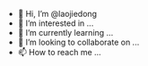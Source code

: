 - 👋 Hi, I’m @laojiedong
- 👀 I’m interested in ...
- 🌱 I’m currently learning ...
- 💞️ I’m looking to collaborate on ...
- 📫 How to reach me ...

<!---
laojiedong/laojiedong is a ✨ special ✨ repository because its `README.md` (this file) appears on your GitHub profile.
You can click the Preview link to take a look at your changes.
--->

